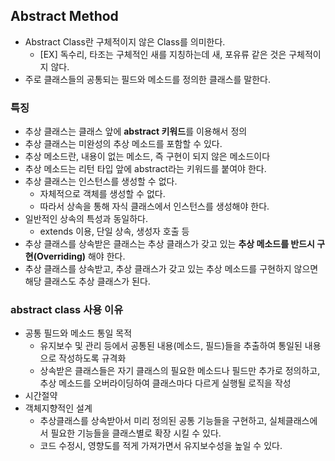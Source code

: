 ## Abstract Method

* Abstract Class란 구체적이지 않은 Class를 의미한다.
	* [EX] 독수리, 타조는 구체적인 새를 지칭하는데 새, 포유류 같은 것은 구체적이지 않다.
* 주로 클래스들의 공통되는 필드와 메소드를 정의한 클래스를 말한다.

### 특징
* 추상 클래스는 클래스 앞에 **abstract 키워드**를 이용해서 정의
* 추상 클래스는 미완성의 추상 메소드를 포함할 수 있다.
* 추상 메소드란, 내용이 없는 메소드, 즉 구현이 되지 않은 메소드이다
* 추상 메소드는 리턴 타입 앞에 abstract라는 키워드를 붙여야 한다.
* 추상 클래스는 인스턴스를 생성할 수 없다.
	* 자체적으로 객체를 생성할 수 없다.
	* 따라서 상속을 통해 자식 클래스에서 인스턴스를 생성해야 한다.
* 일반적인 상속의 특성과 동일하다.
	* extends 이용, 단일 상속, 생성자 호출 등
* 추상 클래스를 상속받은 클래스는 추상 클래스가 갖고 있는 __추상 메소드를 반드시 구현(Overriding)__ 해야 한다.
* 추상 클래스를 상속받고, 추상 클래스가 갖고 있는 추상 메소드를 구현하지 않으면 해당 클래스도 추상 클래스가 된다.

### abstract class 사용 이유
* 공통 필드와 메소드 통일 목적
	* 유지보수 및 관리 등에서 공통된 내용(메소드, 필드)들을 추출하여 통일된 내용으로 작성하도록 규격화
	* 상속받은 클래스들은 자기 클래스의 필요한 메소드나 필드만 추가로 정의하고, 추상 메소드를 오버라이딩하여 클래스마다 다르게 실행될 로직을 작성
* 시간절약
* 객체지향적인 설계
	* 추상클래스를 상속받아서 미리 정의된 공통 기능들을 구현하고, 실체클래스에서 필요한 기능들을 클래스별로 확장 시킬 수 있다.
	* 코드 수정시, 영향도를 적게 가져가면서 유지보수성을 높일 수 있다.


